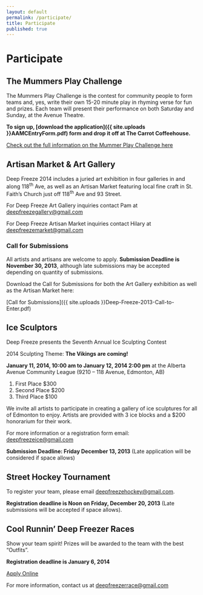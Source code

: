 ```yaml
---
layout: default
permalink: /participate/
title: Participate
published: true
---
```


# Participate

## The Mummers Play Challenge

The Mummers Play Challenge is the contest for community people to form teams and, yes, write their own 15-20 minute play in rhyming verse for fun and prizes. Each team will present their performance on both Saturday and Sunday, at the Avenue Theatre.

**To sign up, [download the application]({{ site.uploads }}AAMCEntryForm.pdf) form and drop it off at The Carrot Coffeehouse.**

[Check out the full information on the Mummer Play Challenge here](/whats-on/mummers/)

## Artisan Market & Art Gallery

Deep Freeze 2014 includes a juried art exhibition in four galleries in and along 118<sup>th</sup> Ave, as well as an Artisan Market featuring local fine craft in St. Faith’s Church just off 118<sup>th</sup> Ave and 93 Street.

For Deep Freeze Art Gallery inquiries contact Pam at <deepfreezegallery@gmail.com>

For Deep Freeze Artisan Market inquiries contact Hilary at <deepfreezemarket@gmail.com>

### Call for Submissions

All artists and artisans are welcome to apply. **Submission Deadline is November 30, 2013**, although late submissions may be accepted depending on quantity of submissions.

Download the Call for Submissions for both the Art Gallery exhibition as well as the Artisan Market here:

[Call for Submissions]({{ site.uploads }}Deep-Freeze-2013-Call-to-Enter.pdf)

## Ice Sculptors

Deep Freeze presents the Seventh Annual Ice Sculpting Contest

2014 Sculpting Theme: **The Vikings are coming!**

**January 11, 2014, 10:00 am to January 12, 2014 2:00 pm** at the Alberta Avenue Community League (9210 – 118 Avenue, Edmonton, AB)

1. First Place $300
1. Second Place $200
1. Third Place $100

We invite all artists to participate in creating a gallery of ice sculptures for all of Edmonton to enjoy. Artists are provided with 3 ice blocks and a $200 honorarium for their work.

For more information or a registration form email: <deepfreezeice@gmail.com>

**Submission Deadline: Friday December 13, 2013** (Late application will be considered if space allows)

## Street Hockey Tournament

To register your team, please email <deepfreezehockey@gmail.com>.

**Registration deadline is Noon on Friday, December 20, 2013** (Late submissions will be accepted if space allows).

## Cool Runnin’ Deep Freezer Races

Show your team spirit! Prizes will be awarded to the team with the best “Outfits”.

**Registration deadline is January 6, 2014**

<a class="button small" href="/whats-on/freezer-race/apply/">Apply Online</a>

For more information, contact us at <deepfreezerrace@gmail.com>